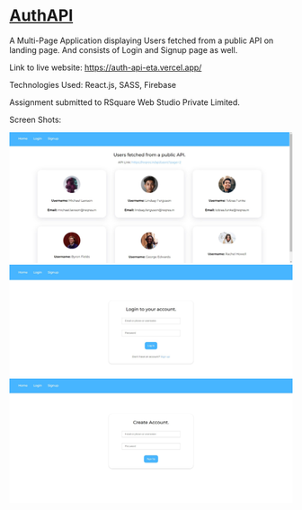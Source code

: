 # [AuthAPI](https://auth-api-eta.vercel.app/)

A Multi-Page Application displaying Users fetched from a public API on landing page. And consists of Login and Signup page as well.

Link to live website: https://auth-api-eta.vercel.app/

Technologies Used: React.js, SASS, Firebase

Assignment submitted to RSquare Web Studio Private Limited.

Screen Shots:

<a href="https://auth-api-eta.vercel.app/"><img src="https://raw.githubusercontent.com/Naman13Kumawat/AuthAPI/main/public/images/1.jpg" alt="1" /></a>
<a href="https://auth-api-eta.vercel.app/"><img src="https://raw.githubusercontent.com/Naman13Kumawat/AuthAPI/main/public/images/2.jpg" alt="2" /></a>
<a href="https://auth-api-eta.vercel.app/"><img src="https://raw.githubusercontent.com/Naman13Kumawat/AuthAPI/main/public/images/3.jpg" alt="3" /></a>
